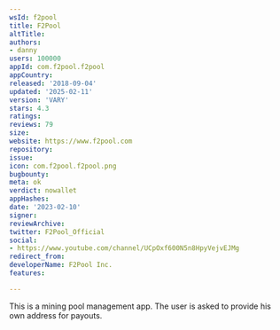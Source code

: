 ```yaml
---
wsId: f2pool
title: F2Pool
altTitle: 
authors:
- danny
users: 100000
appId: com.f2pool.f2pool
appCountry: 
released: '2018-09-04'
updated: '2025-02-11'
version: 'VARY'
stars: 4.3
ratings: 
reviews: 79
size: 
website: https://www.f2pool.com
repository: 
issue: 
icon: com.f2pool.f2pool.png
bugbounty: 
meta: ok
verdict: nowallet
appHashes: 
date: '2023-02-10'
signer: 
reviewArchive: 
twitter: F2Pool_Official
social:
- https://www.youtube.com/channel/UCpOxf600N5n8HpyVejvEJMg
redirect_from: 
developerName: F2Pool Inc.
features: 

---
```


This is a mining pool management app. The user is asked to provide his own address for payouts.